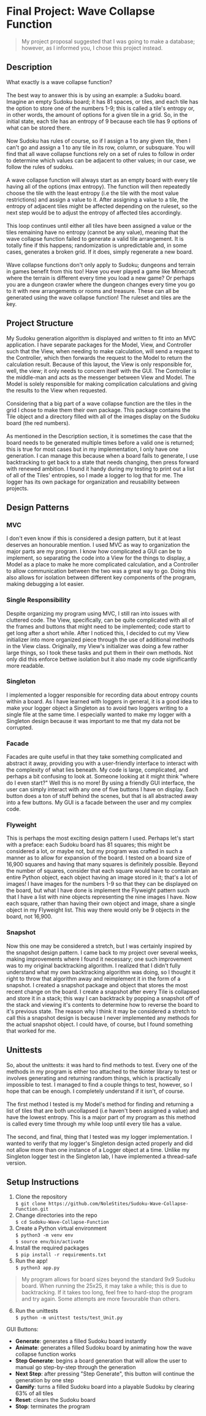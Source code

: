 # Final Project: Wave Collapse Function

> My project proposal suggested that I was going to make a database; however, as I informed you, I chose this project instead.

## Description
What exactly is a wave collapse function?<br>
<br>
The best way to answer this is by using an example: a Sudoku board. Imagine an empty Sudoku board; it has 81 spaces, or tiles, and each tile has the option to store one of the numbers 1-9; this is called a tile's entropy or, in other words, the amount of options for a given tile in a grid. So, in the initial state, each tile has an entropy of 9 because each tile has 9 options of what can be stored there.<br>
<br>
Now Sudoku has rules of course, so if I assign a 1 to any given tile, then I can't go and assign a 1 to any tile in its row, column, or subsquare. You will find that all wave collapse functions rely on a set of rules to follow in order to determine which values can be adjacent to other values; in our case, we follow the rules of sudoku.<br>
<br>
A wave collapse function will always start as an empty board with every tile having all of the options (max entropy). The function will then repeatedly choose the tile with the least entropy (i.e the tile with the most value restrictions) and assign a value to it. After assigning a value to a tile, the entropy of adjacent tiles might be affected depending on the ruleset, so the next step would be to adjust the entropy of affected tiles accordingly.<br>
<br>
This loop continues until either all tiles have been assigned a value or the tiles remaining have no entropy (cannot be any value), meaning that the wave collapse function failed to generate a valid tile arrangement. It is totally fine if this happens; randomization is unpredictable and, in some cases, generates a broken grid. If it does, simply regenerate a new board.<br>
<br>
Wave collapse functions don't only apply to Sudoku; dungeons and terrain in games benefit from this too! Have you ever played a game like Minecraft where the terrain is different every time you load a new game? Or perhaps you are a dungeon crawler where the dungeon changes every time you go to it with new arrangements or rooms and treasure. These can all be generated using the wave collapse function! The ruleset and tiles are the key.

## Project Structure
My Sudoku generation algorithm is displayed and written to fit into an MVC application. I have separate packages for the Model, View, and Controller such that the View, when needing to make calculation, will send a request to the Controller, which then forwards the request to the Model to return the calculation result. Because of this layout, the View is only responsible for, well, the view; it only needs to concern itself with the GUI. The Controller is the middle-man and acts as the messenger between View and Model. The Model is solely responsible for making complication calculations and giving the results to the View when requested.<br>
<br>
Considering that a big part of a wave collapse function are the tiles in the grid I chose to make them their own package. This package contains the Tile object and a directory filled with all of the images display on the Sudoku board (the red numbers).<br>
<br>
As mentioned in the Description section, it is sometimes the case that the board needs to be generated multiple times before a valid one is returned; this is true for most cases but in my implementation, I only have one generation. I can manage this because when a board fails to generate, I use backtracking to get back to a state that needs changing, then press forward with renewed ambition. I found it handy during my testing to print out a list of all of the Tiles' entropies, so I made a logger to log that for me. The logger has its own package for organization and reusability between projects.

## Design Patterns

### MVC
I don't even know if this is considered a design pattern, but it at least deserves an honourable mention. I used MVC as way to organization the major parts
are my program. I know how complicated a GUI can be to implement, so separating the code into a View for the things to display, a Model as a place to make he more complicated calculation, and a Controller to allow communication between the two was a great way to go. Doing this also allows for isolation between different key components of the program, making debugging a lot easier.

### Single Responsibility
Despite organizing my program using MVC, I still ran into issues with cluttered code. The View, specifically, can be quite complicated with all of the frames and buttons that might need to be implemented; code start to get long after a short while. After I noticed this, I decided to cut my View initializer into more organized piece through the use of additional methods in the View class. Originally, my View's initializer was doing a few rather large things, so I took these tasks and put them in their own methods. Not only did this enforce bettwe isolation but it also made my code significantly more readable.

### Singleton
I implemented a logger responsible for recording data about entropy counts within a board. As I have learned with loggers in general, it is a good idea to make your logger object a Singleton as to avoid two loggers writing to a single file at the same time. I especially wanted to make my logger with a Singleton design because it was important to me that my data not be corrupted.

### Facade
Facades are quite useful in that they take something complicated and abstract it away, providing you with a user-friendly interface to interact with the complexity of what lies beneath. My code is large, complicated, and perhaps a bit confusing to look at. Someone looking at it might think "where do I even start?" Well this is no more! By using a friendly GUI interface, the user can simply interact with any one of five buttons I have on display. Each button does a ton of stuff behind the scenes, but that is all abstracted away into a few buttons. My GUI is a facade between the user and my complex code.

### Flyweight
This is perhaps the most exciting design pattern I used. Perhaps let's start with a preface: each Sudoku board has 81 squares; this might be considered a lot, or maybe not, but my program was crafted in such a manner as to allow for expansion of the board. I tested on a board size of 16,900 squares and having that many squares is definitely possible. Beyond the number of squares, consider that each square would have to contain an entire Python object, each object having an image stored in it; that's a lot of images! I have images for the numbers 1-9 so that they can be displayed on the board, but what I have done is implement the Flyweight pattern such that I have a list with nine objects representing the nine images I have. Now each square, rather than having their own object and image, share a single object in my Flyweight list. This way there would only be 9 objects in the board, not 16,900.

### Snapshot
Now this one may be considered a stretch, but I was certainly inspired by the snapshot design pattern. I came back to my project over several weeks, making improvements where I found it necessary; one such improvement was to my original backtracking algorithm. I realized that I didn't fully understand what my own backtracking algorithm was doing, so I thought it right to throw that algorithm away and reimplement it in the form of a snapshot. I created a snapshot package and object that stores the most recent change on the board. I create a snapshot after every Tile is collapsed and store it in a stack; this way I can backtrack by popping a snapshot off of the stack and viewing it's contents to determine how to reverse the board to it's previous state. The reason why I think it may be considered a stretch to call this a snapshot design is because I never implemented any methods for the actual snapshot object. I could have, of course, but I found something that worked for me.

## Unittests
So, about the unittests: it was hard to find methods to test. Every one of the methods in my program is either too attached to the tkinter library to test or involves generating and returning random things, which is practically impossible to test. I managed to find a couple things to test, however, so I hope that can be enough. I completely understand if it isn't, of course.<br>
<br>
The first method I tested is my Model's method for finding and returning a list of tiles that are both uncollapsed (i.e haven't been assigned a value) and have the lowest entropy. This is a major part of my program as this method is called every time through my while loop until every tile has a value.<br>
<br>
The second, and final, thing that I tested was my logger implementation. I wanted to verify that my logger's Singleton design acted properly and did not allow more than one instance of a Logger object at a time. Unlike my Singleton logger test in the Singleton lab, I have implemented a thread-safe version.

## Setup Instructions
1. Clone the repository   
`$ git clone https://github.com/NoleStites/Sudoku-Wave-Collapse-Function.git`
2. Change directories into the repo    
`$ cd Sudoku-Wave-Collapse-Function` 
3. Create a Python virtual environment    
`$ python3 -m venv env`   
`$ source env/bin/activate`     
4. Install the required packages     
`$ pip install -r requirements.txt` 
5. Run the app!    
`$ python3 app.py`
> My program allows for board sizes beyond the standard 9x9 Sudoku board. When running the 25x25, it may take a while; this is due to backtracking. If it takes too long, feel free to hard-stop the program and try again. Some attempts are more favourable than others.
6. Run the unittests    
`$ python -m unittest tests/test_Unit.py`   

GUI Buttons:
- **Generate**: generates a filled Sudoku board instantly
- **Animate**:  generates a filled Sudoku board by animating how the wave collapse function works
- **Step Generate**: begins a board generation that will allow the user to manual go step-by-step through the generation
- **Next Step**: after pressing "Step Generate", this button will continue the generation by one step 
- **Gamify**:   turns a filled Sudoku board into a playable Sudoku by clearing 63% of all tiles
- **Reset**:    clears the Sudoku board
- **Stop**:     terminates the program
